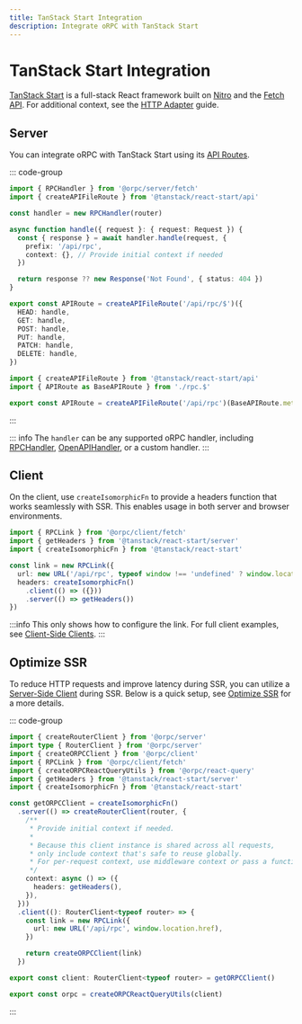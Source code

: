 ```yaml
---
title: TanStack Start Integration
description: Integrate oRPC with TanStack Start
---
```


# TanStack Start Integration

[TanStack Start](https://tanstack.com/start) is a full-stack React framework built on [Nitro](https://nitro.build/) and the [Fetch API](https://developer.mozilla.org/en-US/docs/Web/API/Fetch_API). For additional context, see the [HTTP Adapter](/docs/adapters/http) guide.

## Server

You can integrate oRPC with TanStack Start using its [API Routes](https://tanstack.com/start/latest/docs/framework/react/api-routes).

::: code-group

```ts [app/routes/api/rpc.$.ts]
import { RPCHandler } from '@orpc/server/fetch'
import { createAPIFileRoute } from '@tanstack/react-start/api'

const handler = new RPCHandler(router)

async function handle({ request }: { request: Request }) {
  const { response } = await handler.handle(request, {
    prefix: '/api/rpc',
    context: {}, // Provide initial context if needed
  })

  return response ?? new Response('Not Found', { status: 404 })
}

export const APIRoute = createAPIFileRoute('/api/rpc/$')({
  HEAD: handle,
  GET: handle,
  POST: handle,
  PUT: handle,
  PATCH: handle,
  DELETE: handle,
})
```

```ts [app/routes/api/rpc.ts]
import { createAPIFileRoute } from '@tanstack/react-start/api'
import { APIRoute as BaseAPIRoute } from './rpc.$'

export const APIRoute = createAPIFileRoute('/api/rpc')(BaseAPIRoute.methods)
```

:::

::: info
The `handler` can be any supported oRPC handler, including [RPCHandler](/docs/rpc-handler), [OpenAPIHandler](/docs/openapi/openapi-handler), or a custom handler.
:::

## Client

On the client, use `createIsomorphicFn` to provide a headers function that works seamlessly with SSR. This enables usage in both server and browser environments.

```ts
import { RPCLink } from '@orpc/client/fetch'
import { getHeaders } from '@tanstack/react-start/server'
import { createIsomorphicFn } from '@tanstack/react-start'

const link = new RPCLink({
  url: new URL('/api/rpc', typeof window !== 'undefined' ? window.location.href : 'http://localhost:3000'),
  headers: createIsomorphicFn()
    .client(() => ({}))
    .server(() => getHeaders())
})
```

:::info
This only shows how to configure the link. For full client examples, see [Client-Side Clients](/docs/client/client-side).
:::

## Optimize SSR

To reduce HTTP requests and improve latency during SSR, you can utilize a [Server-Side Client](/docs/client/server-side) during SSR. Below is a quick setup, see [Optimize SSR](/docs/best-practices/optimize-ssr) for a more details.

::: code-group

```ts [app/lib/orpc.ts]
import { createRouterClient } from '@orpc/server'
import type { RouterClient } from '@orpc/server'
import { createORPCClient } from '@orpc/client'
import { RPCLink } from '@orpc/client/fetch'
import { createORPCReactQueryUtils } from '@orpc/react-query'
import { getHeaders } from '@tanstack/react-start/server'
import { createIsomorphicFn } from '@tanstack/react-start'

const getORPCClient = createIsomorphicFn()
  .server(() => createRouterClient(router, {
    /**
     * Provide initial context if needed.
     *
     * Because this client instance is shared across all requests,
     * only include context that's safe to reuse globally.
     * For per-request context, use middleware context or pass a function as the initial context.
     */
    context: async () => ({
      headers: getHeaders(),
    }),
  }))
  .client((): RouterClient<typeof router> => {
    const link = new RPCLink({
      url: new URL('/api/rpc', window.location.href),
    })

    return createORPCClient(link)
  })

export const client: RouterClient<typeof router> = getORPCClient()

export const orpc = createORPCReactQueryUtils(client)
```

:::
